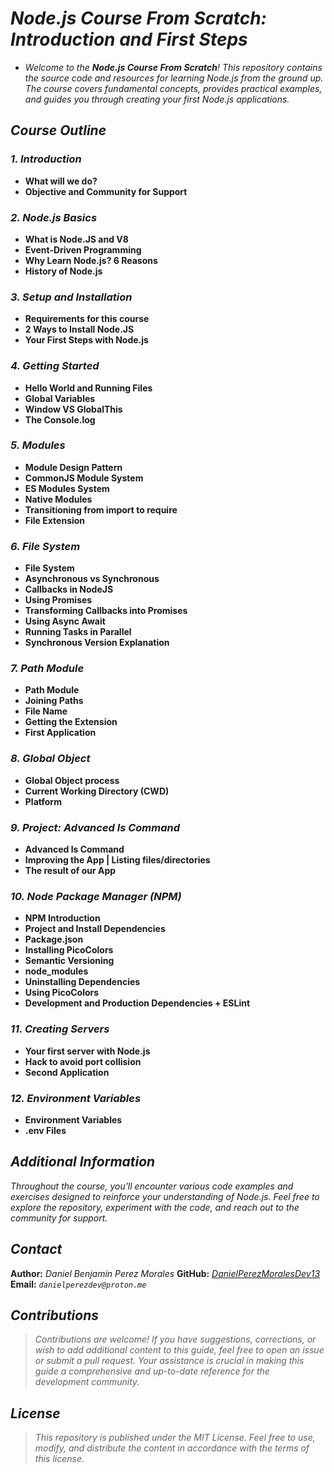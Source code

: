 <!-- Autor: Daniel Benjamin Perez Morales -->
<!-- GitHub: https://github.com/DanielPerezMoralesDev13 -->
<!-- Correo electrónico: danielperezdev@proton.me  -->
# ***Node.js Course From Scratch: Introduction and First Steps***

- *Welcome to the **Node.js Course From Scratch**! This repository contains the source code and resources for learning Node.js from the ground up. The course covers fundamental concepts, provides practical examples, and guides you through creating your first Node.js applications.*

## ***Course Outline***

### ***1. Introduction***

- **What will we do?**
- **Objective and Community for Support**

### ***2. Node.js Basics***

- **What is Node.JS and V8**
- **Event-Driven Programming**
- **Why Learn Node.js? 6 Reasons**
- **History of Node.js**

### ***3. Setup and Installation***

- **Requirements for this course**
- **2 Ways to Install Node.JS**
- **Your First Steps with Node.js**

### ***4. Getting Started***

- **Hello World and Running Files**
- **Global Variables**
- **Window VS GlobalThis**
- **The Console.log**

### ***5. Modules***

- **Module Design Pattern**
- **CommonJS Module System**
- **ES Modules System**
- **Native Modules**
- **Transitioning from import to require**
- **File Extension**

### ***6. File System***

- **File System**
- **Asynchronous vs Synchronous**
- **Callbacks in NodeJS**
- **Using Promises**
- **Transforming Callbacks into Promises**
- **Using Async Await**
- **Running Tasks in Parallel**
- **Synchronous Version Explanation**

### ***7. Path Module***

- **Path Module**
- **Joining Paths**
- **File Name**
- **Getting the Extension**
- **First Application**

### ***8. Global Object***

- **Global Object process**
- **Current Working Directory (CWD)**
- **Platform**

### ***9. Project: Advanced ls Command***

- **Advanced ls Command**
- **Improving the App | Listing files/directories**
- **The result of our App**

### ***10. Node Package Manager (NPM)***

- **NPM Introduction**
- **Project and Install Dependencies**
- **Package.json**
- **Installing PicoColors**
- **Semantic Versioning**
- **node_modules**
- **Uninstalling Dependencies**
- **Using PicoColors**
- **Development and Production Dependencies + ESLint**

### ***11. Creating Servers***

- **Your first server with Node.js**
- **Hack to avoid port collision**
- **Second Application**

### ***12. Environment Variables***

- **Environment Variables**
- **.env Files**

## ***Additional Information***

*Throughout the course, you'll encounter various code examples and exercises designed to reinforce your understanding of Node.js. Feel free to explore the repository, experiment with the code, and reach out to the community for support.*

## ***Contact***

**Author:** *Daniel Benjamin Perez Morales*
**GitHub:** *[DanielPerezMoralesDev13](https://github.com/DanielPerezMoralesDev13)*
**Email:** *`danielperezdev@proton.me`*

## ***Contributions***

> *Contributions are welcome! If you have suggestions, corrections, or wish to add additional content to this guide, feel free to open an issue or submit a pull request. Your assistance is crucial in making this guide a comprehensive and up-to-date reference for the development community.*

## ***License***

> *This repository is published under the MIT License. Feel free to use, modify, and distribute the content in accordance with the terms of this license.*

